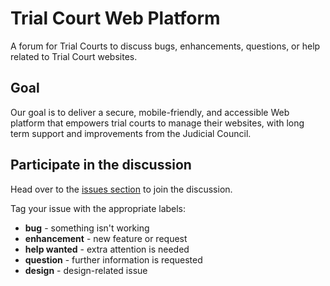 # Trial Court Web Platform
A forum for Trial Courts to discuss bugs, enhancements, questions, or help related to Trial Court websites.

## Goal
Our goal is to deliver a secure, mobile-friendly, and accessible Web platform that empowers trial courts to manage their websites, with long term support and improvements from the Judicial Council.

## Participate in the discussion
Head over to the [issues section](https://github.com/JudicialCouncil/TrialCourt/issues) to join the discussion.

Tag your issue with the appropriate labels:
* **bug** - something isn't working
* **enhancement** - new feature or request
* **help wanted** - extra attention is needed
* **question** - further information is requested
* **design** - design-related issue
